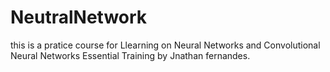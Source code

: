# NeutralNetwork
this is a pratice course for Llearning on Neural Networks and Convolutional Neural Networks Essential Training by Jnathan fernandes.
